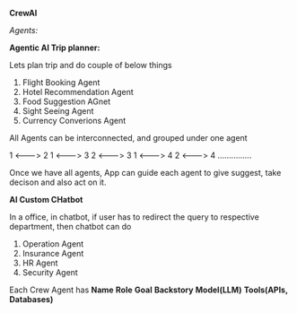 

**CrewAI**

*Agents:*

**Agentic AI Trip  planner:**

Lets plan trip and do couple of below things
1) Flight Booking Agent
2) Hotel Recommendation Agent
3) Food Suggestion AGnet
4) Sight Seeing Agent
5) Currency Converions Agent

All Agents can be interconnected, and grouped under one agent


1 <---> 2
1 <---> 3
2 <---> 3
1 <---> 4
2 <---> 4 ...............


Once we have all agents, App can guide each agent to give suggest, take decison and also act on it.


**AI Custom CHatbot**

In a office, in chatbot, if user has to redirect the query to respective department, then chatbot can do

1) Operation Agent
2) Insurance Agent
3) HR Agent
4) Security Agent


Each Crew Agent has
**Name**
**Role**
**Goal**
**Backstory**
**Model(LLM)**
**Tools(APIs, Databases)**







